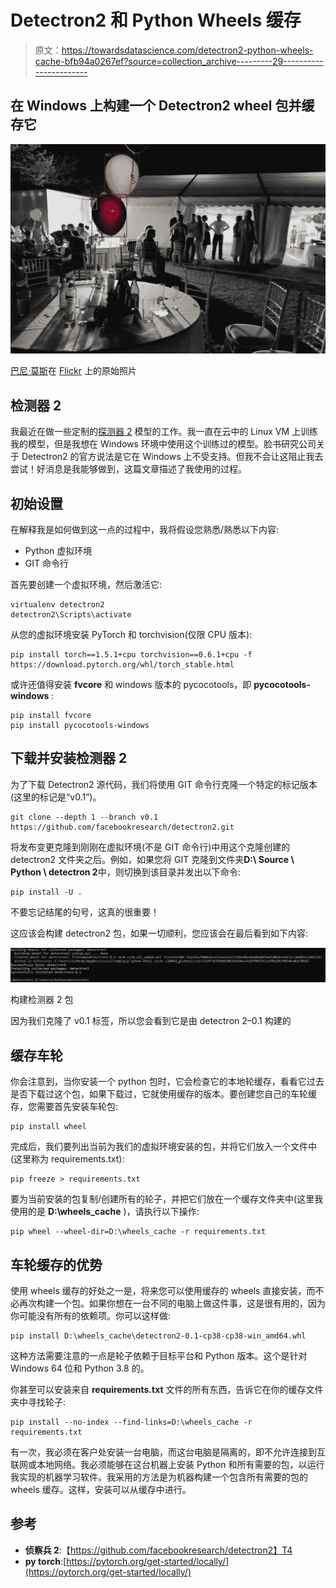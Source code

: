 # Detectron2 和 Python Wheels 缓存

> 原文：<https://towardsdatascience.com/detectron2-python-wheels-cache-bfb94a0267ef?source=collection_archive---------29----------------------->

## 在 Windows 上构建一个 Detectron2 wheel 包并缓存它

![](img/048a5f76ec3a1bd0d9e4c7e824d6ef7c.png)

[巴尼·莫斯](https://www.flickr.com/photos/barneymoss?utm_source=medium&utm_medium=referral)在 [Flickr](https://www.flickr.com/photos/barneymoss/14898532020/) 上的原始照片

## 检测器 2

我最近在做一些定制的[探测器 2](https://github.com/facebookresearch/detectron2) 模型的工作。我一直在云中的 Linux VM 上训练我的模型，但是我想在 Windows 环境中使用这个训练过的模型。脸书研究公司关于 Detectron2 的官方说法是它在 Windows 上不受支持。但我不会让这阻止我去尝试！好消息是我能够做到，这篇文章描述了我使用的过程。

## 初始设置

在解释我是如何做到这一点的过程中，我将假设您熟悉/熟悉以下内容:

*   Python 虚拟环境
*   GIT 命令行

首先要创建一个虚拟环境，然后激活它:

```
virtualenv detectron2
detectron2\Scripts\activate
```

从您的虚拟环境安装 PyTorch 和 torchvision(仅限 CPU 版本):

```
pip install torch==1.5.1+cpu torchvision==0.6.1+cpu -f https://download.pytorch.org/whl/torch_stable.html
```

或许还值得安装 **fvcore** 和 windows 版本的 pycocotools，即 **pycocotools-windows** :

```
pip install fvcore
pip install pycocotools-windows
```

## 下载并安装检测器 2

为了下载 Detectron2 源代码，我们将使用 GIT 命令行克隆一个特定的标记版本(这里的标记是“v0.1”)。

```
git clone --depth 1 --branch v0.1 https://github.com/facebookresearch/detectron2.git
```

将发布变更克隆到刚刚在虚拟环境(不是 GIT 命令行)中用这个克隆创建的 detectron2 文件夹之后。例如，如果您将 GIT 克隆到文件夹**D:\ Source \ Python \ detectron 2**中，则切换到该目录并发出以下命令:

```
pip install -U .
```

不要忘记结尾的句号，这真的很重要！

这应该会构建 detectron2 包，如果一切顺利，您应该会在最后看到如下内容:

![](img/ec0c44bc4718f69715082cc302a5dcb0.png)

构建检测器 2 包

因为我们克隆了 v0.1 标签，所以您会看到它是由 detectron 2–0.1 构建的

## 缓存车轮

你会注意到，当你安装一个 python 包时，它会检查它的本地轮缓存，看看它过去是否下载过这个包，如果下载过，它就使用缓存的版本。要创建您自己的车轮缓存，您需要首先安装车轮包:

```
pip install wheel
```

完成后，我们要列出当前为我们的虚拟环境安装的包，并将它们放入一个文件中(这里称为 requirements.txt):

```
pip freeze > requirements.txt
```

要为当前安装的包复制/创建所有的轮子，并把它们放在一个缓存文件夹中(这里我使用的是 **D:\wheels_cache** )，请执行以下操作:

```
pip wheel --wheel-dir=D:\wheels_cache -r requirements.txt
```

## 车轮缓存的优势

使用 wheels 缓存的好处之一是，将来您可以使用缓存的 wheels 直接安装，而不必再次构建一个包。如果你想在一台不同的电脑上做这件事，这是很有用的，因为你可能没有所有的依赖项。你可以这样做:

```
pip install D:\wheels_cache\detectron2-0.1-cp38-cp38-win_amd64.whl
```

这种方法需要注意的一点是轮子依赖于目标平台和 Python 版本。这个是针对 Windows 64 位和 Python 3.8 的。

你甚至可以安装来自 **requirements.txt** 文件的所有东西，告诉它在你的缓存文件夹中寻找轮子:

```
pip install --no-index --find-links=D:\wheels_cache -r requirements.txt
```

有一次，我必须在客户处安装一台电脑，而这台电脑是隔离的，即不允许连接到互联网或本地网络。我必须能够在这台机器上安装 Python 和所有需要的包，以运行我实现的机器学习软件。我采用的方法是为机器构建一个包含所有需要的包的 wheels 缓存。这样，安装可以从缓存中进行。

## 参考

*   **侦察兵 2**:【https://github.com/facebookresearch/detectron2】T4
*   **py torch**:[https://pytorch.org/get-started/locally/](https://pytorch.org/get-started/locally/)